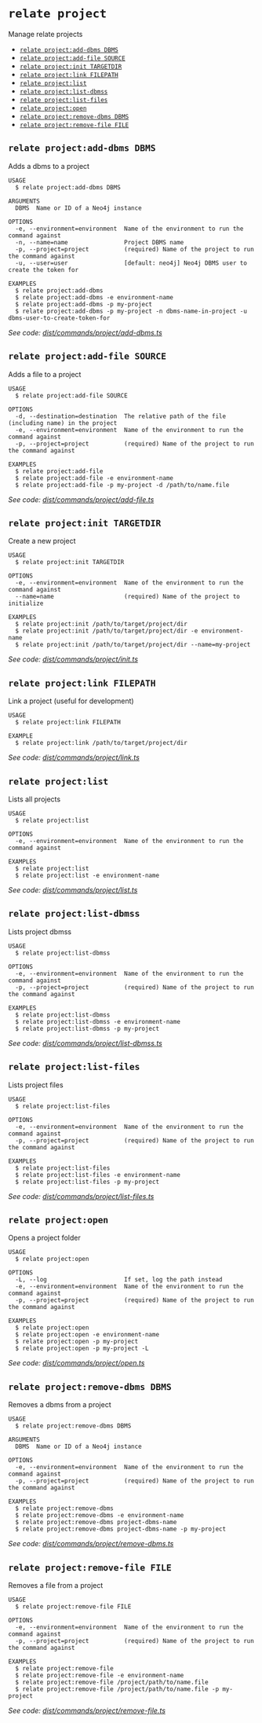 `relate project`
================

Manage relate projects

* [`relate project:add-dbms DBMS`](#relate-projectadd-dbms-dbms)
* [`relate project:add-file SOURCE`](#relate-projectadd-file-source)
* [`relate project:init TARGETDIR`](#relate-projectinit-targetdir)
* [`relate project:link FILEPATH`](#relate-projectlink-filepath)
* [`relate project:list`](#relate-projectlist)
* [`relate project:list-dbmss`](#relate-projectlist-dbmss)
* [`relate project:list-files`](#relate-projectlist-files)
* [`relate project:open`](#relate-projectopen)
* [`relate project:remove-dbms DBMS`](#relate-projectremove-dbms-dbms)
* [`relate project:remove-file FILE`](#relate-projectremove-file-file)

## `relate project:add-dbms DBMS`

Adds a dbms to a project

```
USAGE
  $ relate project:add-dbms DBMS

ARGUMENTS
  DBMS  Name or ID of a Neo4j instance

OPTIONS
  -e, --environment=environment  Name of the environment to run the command against
  -n, --name=name                Project DBMS name
  -p, --project=project          (required) Name of the project to run the command against
  -u, --user=user                [default: neo4j] Neo4j DBMS user to create the token for

EXAMPLES
  $ relate project:add-dbms
  $ relate project:add-dbms -e environment-name
  $ relate project:add-dbms -p my-project
  $ relate project:add-dbms -p my-project -n dbms-name-in-project -u dbms-user-to-create-token-for
```

_See code: [dist/commands/project/add-dbms.ts](https://github.com/neo-technology/relate/blob/v1.0.2-alpha.1/dist/commands/project/add-dbms.ts)_

## `relate project:add-file SOURCE`

Adds a file to a project

```
USAGE
  $ relate project:add-file SOURCE

OPTIONS
  -d, --destination=destination  The relative path of the file (including name) in the project
  -e, --environment=environment  Name of the environment to run the command against
  -p, --project=project          (required) Name of the project to run the command against

EXAMPLES
  $ relate project:add-file
  $ relate project:add-file -e environment-name
  $ relate project:add-file -p my-project -d /path/to/name.file
```

_See code: [dist/commands/project/add-file.ts](https://github.com/neo-technology/relate/blob/v1.0.2-alpha.1/dist/commands/project/add-file.ts)_

## `relate project:init TARGETDIR`

Create a new project

```
USAGE
  $ relate project:init TARGETDIR

OPTIONS
  -e, --environment=environment  Name of the environment to run the command against
  --name=name                    (required) Name of the project to initialize

EXAMPLES
  $ relate project:init /path/to/target/project/dir
  $ relate project:init /path/to/target/project/dir -e environment-name
  $ relate project:init /path/to/target/project/dir --name=my-project
```

_See code: [dist/commands/project/init.ts](https://github.com/neo-technology/relate/blob/v1.0.2-alpha.1/dist/commands/project/init.ts)_

## `relate project:link FILEPATH`

Link a project (useful for development)

```
USAGE
  $ relate project:link FILEPATH

EXAMPLE
  $ relate project:link /path/to/target/project/dir
```

_See code: [dist/commands/project/link.ts](https://github.com/neo-technology/relate/blob/v1.0.2-alpha.1/dist/commands/project/link.ts)_

## `relate project:list`

Lists all projects

```
USAGE
  $ relate project:list

OPTIONS
  -e, --environment=environment  Name of the environment to run the command against

EXAMPLES
  $ relate project:list
  $ relate project:list -e environment-name
```

_See code: [dist/commands/project/list.ts](https://github.com/neo-technology/relate/blob/v1.0.2-alpha.1/dist/commands/project/list.ts)_

## `relate project:list-dbmss`

Lists project dbmss

```
USAGE
  $ relate project:list-dbmss

OPTIONS
  -e, --environment=environment  Name of the environment to run the command against
  -p, --project=project          (required) Name of the project to run the command against

EXAMPLES
  $ relate project:list-dbmss
  $ relate project:list-dbmss -e environment-name
  $ relate project:list-dbmss -p my-project
```

_See code: [dist/commands/project/list-dbmss.ts](https://github.com/neo-technology/relate/blob/v1.0.2-alpha.1/dist/commands/project/list-dbmss.ts)_

## `relate project:list-files`

Lists project files

```
USAGE
  $ relate project:list-files

OPTIONS
  -e, --environment=environment  Name of the environment to run the command against
  -p, --project=project          (required) Name of the project to run the command against

EXAMPLES
  $ relate project:list-files
  $ relate project:list-files -e environment-name
  $ relate project:list-files -p my-project
```

_See code: [dist/commands/project/list-files.ts](https://github.com/neo-technology/relate/blob/v1.0.2-alpha.1/dist/commands/project/list-files.ts)_

## `relate project:open`

Opens a project folder

```
USAGE
  $ relate project:open

OPTIONS
  -L, --log                      If set, log the path instead
  -e, --environment=environment  Name of the environment to run the command against
  -p, --project=project          (required) Name of the project to run the command against

EXAMPLES
  $ relate project:open
  $ relate project:open -e environment-name
  $ relate project:open -p my-project
  $ relate project:open -p my-project -L
```

_See code: [dist/commands/project/open.ts](https://github.com/neo-technology/relate/blob/v1.0.2-alpha.1/dist/commands/project/open.ts)_

## `relate project:remove-dbms DBMS`

Removes a dbms from a project

```
USAGE
  $ relate project:remove-dbms DBMS

ARGUMENTS
  DBMS  Name or ID of a Neo4j instance

OPTIONS
  -e, --environment=environment  Name of the environment to run the command against
  -p, --project=project          (required) Name of the project to run the command against

EXAMPLES
  $ relate project:remove-dbms
  $ relate project:remove-dbms -e environment-name
  $ relate project:remove-dbms project-dbms-name
  $ relate project:remove-dbms project-dbms-name -p my-project
```

_See code: [dist/commands/project/remove-dbms.ts](https://github.com/neo-technology/relate/blob/v1.0.2-alpha.1/dist/commands/project/remove-dbms.ts)_

## `relate project:remove-file FILE`

Removes a file from a project

```
USAGE
  $ relate project:remove-file FILE

OPTIONS
  -e, --environment=environment  Name of the environment to run the command against
  -p, --project=project          (required) Name of the project to run the command against

EXAMPLES
  $ relate project:remove-file
  $ relate project:remove-file -e environment-name
  $ relate project:remove-file /project/path/to/name.file
  $ relate project:remove-file /project/path/to/name.file -p my-project
```

_See code: [dist/commands/project/remove-file.ts](https://github.com/neo-technology/relate/blob/v1.0.2-alpha.1/dist/commands/project/remove-file.ts)_
